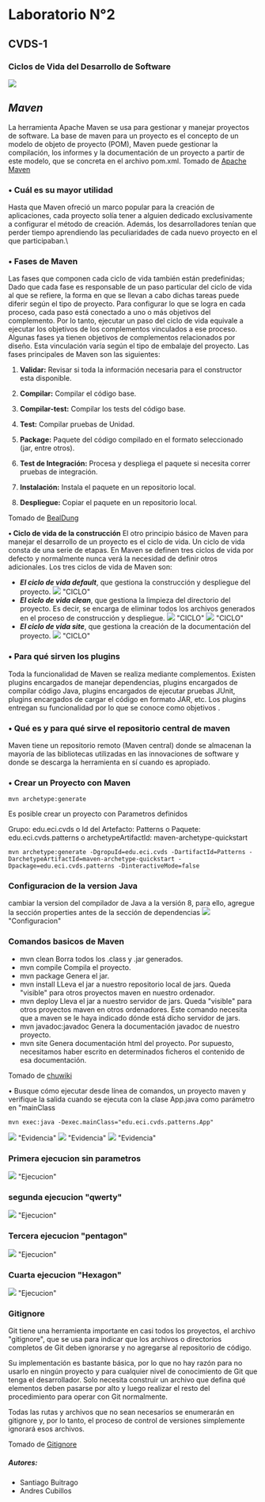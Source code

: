 
# **Laboratorio N°2**
## **CVDS-1**
### **Ciclos de Vida del Desarrollo de Software**

![](https://github.com/DonSantiagoS/LAB2CVDS/blob/master/Imagenes/Logo.png)


## _Maven_

La herramienta Apache Maven se usa para gestionar y manejar proyectos de software. La base de maven para un proyecto es el concepto de un modelo de objeto de proyecto (POM), Maven puede gestionar la compilación, los informes y la documentación de un proyecto a partir de este modelo, que se concreta en el archivo pom.xml.
Tomado de [Apache Maven][2]

### **•	Cuál es su mayor utilidad**
Hasta que Maven ofreció un marco popular para la creación de aplicaciones, cada proyecto solía tener a alguien dedicado exclusivamente a configurar el método de creación.
Además, los desarrolladores tenían que perder tiempo aprendiendo las peculiaridades de cada nuevo proyecto en el que participaban.\


### **•	Fases de Maven**
Las fases que componen cada ciclo de vida también están predefinidas; Dado que cada fase es responsable de un paso particular del ciclo de vida al que se refiere, la forma en que se llevan a cabo dichas tareas puede diferir según el tipo de proyecto. Para configurar lo que se logra en cada proceso, cada paso está conectado a uno o más objetivos del complemento. Por lo tanto, ejecutar un paso del ciclo de vida equivale a ejecutar los objetivos de los complementos vinculados a ese proceso. Algunas fases ya tienen objetivos de complementos relacionados por diseño. Esta vinculación varía según el tipo de embalaje del proyecto.
Las fases principales de Maven son las siguientes:

1. **Validar:** Revisar si toda la información necesaria para el constructor esta disponible.

2. **Compilar:** Compilar el código base.
3. **Compilar-test:** Compilar los tests del código base.
4. **Test:** Compilar pruebas de Unidad.
5. **Package:** Paquete del código compilado en el formato seleccionado (jar, entre otros).
6. **Test de Integración:** Procesa y despliega el paquete si necesita correr pruebas de integración.
7. **Instalación:** Instala el paquete en un repositorio local.
8. **Despliegue:** Copiar el paquete en un repositorio local.

Tomado de [BealDung][3]

**•	Ciclo de vida de la construcción**
El otro principio básico de Maven para manejar el desarrollo de un proyecto es el ciclo de vida. Un ciclo de vida consta de una serie de etapas. En Maven se definen tres ciclos de vida por defecto y normalmente nunca verá la necesidad de definir otros adicionales. Los tres ciclos de vida de Maven son:

* **_El ciclo de vida default_**, que gestiona la construcción y despliegue del proyecto.
![](https://github.com/DonSantiagoS/LAB2CVDS/blob/master/Imagenes/Ciclo1.PNG) "CICLO"
* **_El ciclo de vida clean_**, que gestiona la limpieza del directorio del proyecto. Es decir, se encarga de eliminar todos los archivos generados en el proceso de construcción y despliegue.
![](https://github.com/DonSantiagoS/LAB2CVDS/blob/master/Imagenes/Ciclo2.png) "CICLO"
![](https://github.com/DonSantiagoS/LAB2CVDS/blob/master/Imagenes/Ciclo2-1.png) "CICLO"
* **_El ciclo de vida site_**, que gestiona la creación de la documentación del proyecto.
![](https://github.com/DonSantiagoS/LAB2CVDS/blob/master/Imagenes/Ciclo3.png) "CICLO"

### **•	Para qué sirven los plugins**

Toda la funcionalidad de Maven se realiza mediante complementos. Existen plugins encargados de manejar dependencias, plugins encargados de compilar código Java, plugins encargados de ejecutar pruebas JUnit, plugins encargados de cargar el código en formato JAR, etc. Los plugins entregan su funcionalidad por lo que se conoce como objetivos .

### **•	Qué es y para qué sirve el repositorio central de maven**

Maven tiene un repositorio remoto (Maven central) donde se almacenan la mayoría de las bibliotecas utilizadas en las innovaciones de software y donde se descarga la herramienta en sí cuando es apropiado. 



### **•	Crear un Proyecto con Maven**
```
mvn archetype:generate
```
Es posible crear un proyecto con Parametros definidos

Grupo: edu.eci.cvds
o	Id del Artefacto: Patterns
o	Paquete: edu.eci.cvds.patterns
o	archetypeArtifactId: maven-archetype-quickstart
```
mvn archetype:generate -DgropuId=edu.eci.cvds -DartifactId=Patterns -DarchetypeArtifactId=maven-archetype-quickstart -Dpackage=edu.eci.cvds.patterns -DinteractiveMode=false
```
### **Configuracion de la version Java**

 cambiar la version del compilador de Java a la versión 8, para ello, agregue la sección properties antes de la sección de dependencias
![](https://github.com/DonSantiagoS/LAB2CVDS/blob/master/Imagenes/Configuracion.PNG) "Configuracion"

### **Comandos basicos de Maven**

+ mvn clean Borra todos los .class y .jar generados.
+ mvn compile Compila el proyecto.
+ mvn package Genera el jar.
+ mvn install LLeva el jar a nuestro repositorio local de jars. Queda "visible" para otros proyectos maven en nuestro ordenador.
+ mvn deploy Lleva el jar a nuestro servidor de jars. Queda "visible" para otros proyectos maven en otros ordenadores. Este comando necesita que a maven se le haya indicado dónde está dicho servidor de jars.
+ mvn javadoc:javadoc Genera la documentación javadoc de nuestro proyecto.
+ mvn site Genera documentación html del proyecto. Por supuesto, necesitamos haber escrito en determinados ficheros el contenido de esa documentación.

Tomado de [chuwiki][4]

•	Busque cómo ejecutar desde línea de comandos, un proyecto maven y verifique la salida cuando se ejecuta con la clase App.java como parámetro en "mainClass

```
mvn exec:java -Dexec.mainClass="edu.eci.cvds.patterns.App"
```

![](https://github.com/DonSantiagoS/LAB2CVDS/blob/master/Imagenes/Evidencia1.jpge) "Evidencia"
![](https://github.com/DonSantiagoS/LAB2CVDS/blob/master/Imagenes/Evidencia2.jpge) "Evidencia"
![](https://github.com/DonSantiagoS/LAB2CVDS/blob/master/Imagenes/Evidencia3.jpge) "Evidencia"

### Primera ejecucion sin parametros
![](https://github.com/DonSantiagoS/LAB2CVDS/blob/master/Imagenes/ejecucion1.PNG) "Ejecucion"
### segunda ejecucion "qwerty"
![](https://github.com/DonSantiagoS/LAB2CVDS/blob/master/Imagenes/ejecucion2.png) "Ejecucion"
### Tercera ejecucion "pentagon"
![](https://github.com/DonSantiagoS/LAB2CVDS/blob/master/Imagenes/ejecucion3.png) "Ejecucion"
### Cuarta ejecucion "Hexagon"
![](https://github.com/DonSantiagoS/LAB2CVDS/blob/master/Imagenes/ejecucion4.png) "Ejecucion"

### **Gitignore**

Git tiene una herramienta importante en casi todos los proyectos, el archivo "gitignore", que se usa para indicar que los archivos o directorios completos de Git deben ignorarse y no agregarse al repositorio de código.

Su implementación es bastante básica, por lo que no hay razón para no usarlo en ningún proyecto y para cualquier nivel de conocimiento de Git que tenga el desarrollador. Solo necesita construir un archivo que defina qué elementos deben pasarse por alto y luego realizar el resto del procedimiento para operar con Git normalmente.

Todas las rutas y archivos que no sean necesarios se enumerarán en gitignore y, por lo tanto, el proceso de control de versiones simplemente ignorará esos archivos.

Tomado de [Gitignore][1]

##### Autores:
 * Santiago Buitrago
 * Andres Cubillos

[1]:https://desarrolloweb.com/articulos/archivo-gitignore.html#:~:text=Qu%C3%A9%20es%20el%20archivo%20gitignore,subir%20al%20repositorio%20de%20c%C3%B3digo.
[2]:https://maven.apache.org/
[3]:https://www.baeldung.com/maven-goals-phases
[4]:http://chuwiki.chuidiang.org/index.php?title=Tareas_b%C3%A1sicas_de_Maven
